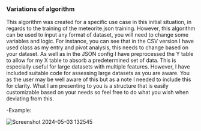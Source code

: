 ### Variations of algorithm

This algorithm was created for a specific use case in this initial situation, in regards to the training of the meteorite.json training. However, this algorithm can be used to input any format of dataset, you will need to change some variables and logic. 
For instance, you can see that in the CSV version I have used class as my entry and pivot analysis, this needs to change based on your dataset. As well as in the JSON config I have preprocessed the Y table to allow for my X table to absorb a predetermined set
of data. This is especially useful for large datasets with multiple features. However, I have included suitable code for assessing large datasets as you are aware. You as the user may be well aware of this but as a note I needed to include this for clarity. 
What I am presenting to you is a structure that is easily customizable based on your needs so feel free to do what you wish when deviating from this.

-Example:

![Screenshot 2024-05-03 132545](https://github.com/Daazd/Machine-Learning-Pipeline-SageMaker/assets/148648249/5198ab53-782e-461c-a9a0-b75c8a491349)
